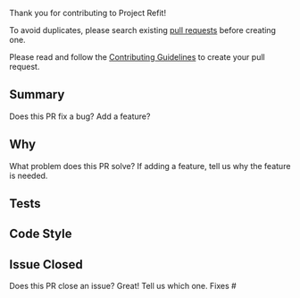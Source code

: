 Thank you for contributing to Project Refit!

To avoid duplicates, please search existing [pull requests](https://github.com/prjctrft/mantenuto/pulls) before creating one.

Please read and follow the [Contributing Guidelines](https://github.com/prjctrft/mantenuto/blob/master/CONTRIBUTING.md) to create your pull request.

## Summary
Does this PR fix a bug? Add a feature?

## Why
What problem does this PR solve?
If adding a feature, tell us why the feature is needed.

## Tests

## Code Style

## Issue Closed
Does this PR close an issue? Great! Tell us which one.
Fixes #


